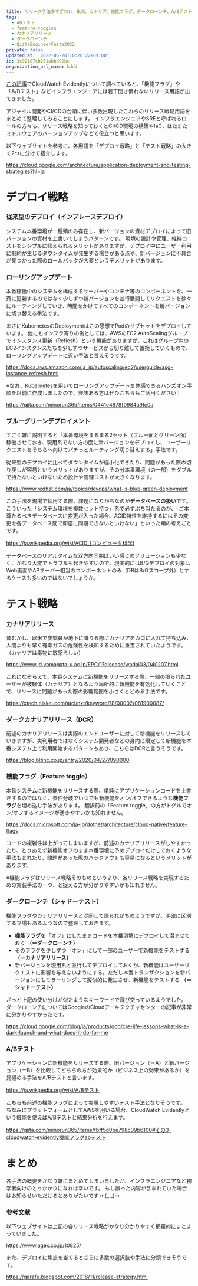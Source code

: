 ```yaml
---
title: リリース手法多すぎﾜﾛﾀｧ　B/G、カナリア、機能フラグ、ダークローンチ、A/Bテスト、、など
tags:
  - ABテスト
  - feature-toggles
  - カナリアリリース
  - ダークローンチ
  - QiitaEngineerFesta2022
private: false
updated_at: '2022-06-28T10:20:22+09:00'
id: 3c92187cb251abbd92bc
organization_url_name: kddi
---
```

[この記事](https://qiita.com/minorun365/items/fbff5d0be798c09b6100?utm_campaign=post_article&utm_medium=twitter&utm_source=twitter_share)でCloudWatch Evidentlyについて調べていると、「機能フラグ」や「A/Bテスト」などインフラエンジニアには若干聞き慣れないリリース用語が出てきました。

アジャイル開発やCI/CDの台頭に伴い多数出現したこれらのリリース戦略用語をまとめて整理してみることにします。
インフラエンジニアやSREと呼ばれるロールの方々も、リリース戦略を知っておくとCI/CD環境の構築やIaC、はたまたミドルウェアのバージョンアップなどで役立つと思います。

以下ウェブサイトを参考に、各用語を「デプロイ戦略」と「テスト戦略」の大きく2つに分けて紹介します。

https://cloud.google.com/architecture/application-deployment-and-testing-strategies?hl=ja


# デプロイ戦略

### 従来型のデプロイ（インプレースデプロイ）

システム本番環境が一種類のみ存在し、新バージョンの資材デプロイによって旧バージョンの資材を上書いてしまうパターンです。
環境の設計や管理、維持コストをシンプルに抑えられるメリットがありますが、デプロイ中にユーザー利用に制約が生じるダウンタイムが発生する場合がある点や、新バージョンに不具合が見つかった際のロールバックが大変というデメリットがあります。


### ローリングアップデート

本番稼働中のシステムを構成するサーバーやコンテナ等のコンポーネントを、一斉に更新するのではなく少しずつ新パージョンを並行展開してリクエストを徐々にルーティングしていき、時間をかけてすべてのコンポーネントを新バージョンに切り替える手法です。

まさにKubernetesのDeploymentはこの思想でPodのサブセットをデプロイしています。
他にもインフラ寄りの例としては、AWSのEC2 AutoScalingグループでインスタンス更新（Reflesh）という機能がありますが、これはグループ内のEC2インスタンスたちを少しずつサービスから切り離して置換していくもので、ローリングアップデートに近い手法と言えそうです。

https://docs.aws.amazon.com/ja_jp/autoscaling/ec2/userguide/asg-instance-refresh.html


※なお、Kubernetesを用いてローリングアップデートを体感できるハンズオン手順を以前に作成しましたので、興味ある方はぜひこちらもご活用ください！

https://qiita.com/minorun365/items/0441e4878f0984a9fc0a



### ブルーグリーンデプロイメント

すごく雑に説明すると「本番環境をまるまる2セット（ブルー面とグリーン面）稼働させておき、現用系でない方の面に新バージョンをデプロイし、ユーザーリクエストをそちらへ向けてパチっとルーティング切り替えする」手法です。

従来型のデプロイに比べてダウンタイムが極小化できたり、問題があった際の切り戻しが容易というメリットがありますが、その分本番環境（の一部）をダブルで持たないといけないため設計や管理コストが大きくなります。

https://www.redhat.com/ja/topics/devops/what-is-blue-green-deployment


この手法を現場で採用する際、課題になりがちなのが**データベースの扱い**です。
こういった「システム環境を複数セット持つ」系で必ずぶち当たるのが、「ご本尊たるべきデータベースに変更が入った場合、ACID特性を維持するにはその変更を各データベース間で即座に同期できないといけない」といった類の考えごとです。

https://ja.wikipedia.org/wiki/ACID_(コンピュータ科学)


データベースのリアルタイムな双方向同期はいい感じのソリューションも少なく、かなり大変でトラブルも起きやすいので、現実的にはB/Gデプロイの対象はWeb画面やAPサーバー相当のコンポーネントのみ（DBはB/Gスコープ外）とするケースも多いのではないでしょうか。



# テスト戦略

### カナリアリリース

昔むかし、欧米で炭鉱員が地下に降りる際にカナリアをカゴに入れて持ち込み、人間よりも早く有毒ガスの危険性を検知するために重宝されていたようです。（カナリアは毒物に敏感らしい）

https://www.id.yamagata-u.ac.jp/EPC/17disease/wadai03/040207.html


これになぞらえて、本番システムに新機能をリリースする際、一部の限られたユーザーが被験体（カナリア）となるよう局所的に新機能を有効化していくことで、リリースに問題があった際の影響範囲を小さくとどめる手法です。

https://xtech.nikkei.com/atcl/nxt/keyword/18/00002/081900087/



### ダークカナリアリリース（DCR）

前述のカナリアリリースは実際のエンドユーザーに対して新機能をリリースしていきますが、実利用者ではなくシステム開発者などの身内に限定して新機能を本番システム上で利用開始するパターンもあり、こちらはDCRと言うそうです。

https://blog.bltinc.co.jp/entry/2020/04/27/090000



### 機能フラグ（Feature toggle）

本番システムに新機能をリリースする際、単純にアプリケーションコードを上書きするのではなく、条件分岐でいつでも新機能をオン/オフできるような**機能フラグ**を埋め込む手法があります。
翻訳前の「Feature toggle」の方がトグルでオン/オフするイメージが湧きやすいかも知れません。

https://docs.microsoft.com/ja-jp/dotnet/architecture/cloud-native/feature-flags

コードの複雑性は上がってしまいますが、前述のカナリアリリースがしやすかったり、とりあえず新機能オフのまま本番環境に予めデプロイだけしておくような手法もとれたり、問題があった際のバックアウトも容易になるというメリットがあります。

※機能フラグはリリース戦略そのものというより、各リリース戦略を実現するための実装手法の一つ、と捉える方が分かりやすいかも知れません。


### ダークローンチ（シャドーテスト）

機能フラグやカナリアリリースと混同して語られがちのようですが、明確に区別する立場もあるようなので整理しておきます。

- **機能フラグ**を「オフ」にしたままコードを本番環境にデプロイして潜ませておく **（＝ダークローンチ）**
- そのフラグを少しずつ「オン」にして一部のユーザーで新機能をテストする **（＝カナリアリリース）**
- 新バージョンを現用系と並行してデプロイしておくが、新機能はユーザーリクエストに影響を与えないようにする。ただし本番トランザクションを新バージョンにもミラーリングして擬似的に発生させ、新機能をテストする **（＝シャドーテスト）**

ざっと上記の使い分けが似たようなキーワードで飛び交っているようでした。
ダークローンチについてはGoogleのCloudアーキテクチャセンターの記事が非常に分かりやすかったです。

https://cloud.google.com/blog/ja/products/gcp/cre-life-lessons-what-is-a-dark-launch-and-what-does-it-do-for-me



### A/Bテスト

アプリケーションに新機能をリリースする際、旧バージョン（＝A）と新バージョン（＝B）を比較してどちらの方が効果的か（ビジネス上の効果があるか）を見極める手法をA/Bテストと言います。

https://ja.wikipedia.org/wiki/A/Bテスト

こちらも前述の機能フラグによって実現しやすいテスト手法となりそうです。
ちなみにプラットフォームとしてAWSを用いる場合、CloudWatch Evidentlyという機能を使えばA/Bテストと結果分析を行えます。

https://qiita.com/minorun365/items/fbff5d0be798c09b6100#その3-cloudwatch-evidently機能フラグabテスト


# まとめ

各手法の概要をかなり雑にまとめてしまいましたが、インフラエンジニアなど初学者向けのとっかかりになれば幸いです。
もし誤った内容が含まれていた場合はお知らせいただけるとありがたいです m(_ _)m


### 参考文献

以下ウェブサイトは上記の各リリース戦略がかなり分かりやすく網羅的にまとまっていました。

https://www.agex.co.jp/10825/

また、デプロイに焦点を当てるとさらに多数の選択肢や手法に分類できそうです。

https://garafu.blogspot.com/2018/11/release-strategy.html

